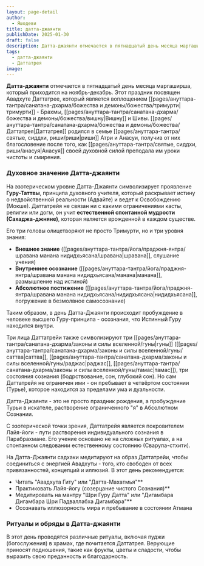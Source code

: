 ```yaml
---
layout: page-detail
author:
  - Яшодеви
title: датта-джаянти
publishDate: 2025-01-30
draft: false
description: Датта-джаянти отмечается в пятнадцатый день месяца маргаширша, который приходится на ноябрь-декабрь. Этот праздник посвящен Авадхуте Даттатрее, который является воплощением тримурти - Брахмы, Вишну и Шивы. Даттатрея родился в семье риши Атри и Анасуи, получив от них благословение после того, как Анасуя своей духовной силой преподала им уроки чистоты и смирения.
tags:
  - датта-джаянти
  - Даттатрея
image:
---
```

**Датта-джаянти** отмечается в пятнадцатый день месяца маргаширша, который приходится на ноябрь-декабрь. Этот праздник посвящен Авадхуте Даттатрее, который является воплощением [[pages/ануттара-тантра/санатана-дхарма/божества и демоны/божества/тримурти|тримурти]] - Брахмы, [[pages/ануттара-тантра/санатана-дхарма/божества и демоны/божества/вишну|Вишну]] и Шивы. [[pages/ануттара-тантра/санатана-дхарма/божества и демоны/божества/Даттатрея|Даттатрея]] родился в семье [[pages/ануттара-тантра/святые, сиддхи, риши/риши|риши]] Атри и Анасуи, получив от них благословение после того, как [[pages/ануттара-тантра/святые, сиддхи, риши/анасуя|Анасуя]] своей духовной силой преподала им уроки чистоты и смирения.

### Духовное значение Датта-джаянти  

На эзотерическом уровне Датта-Джаянти символизирует проявление **Гуру-Таттвы**, принципа духовного учителя, который раскрывает истину о недвойственной реальности (Адвайте) и ведет к Освобождению (Мокше). Даттатрейя не связан ни с какими ограничениями касты, религии или догм, он учит **естественной спонтанной мудрости (Сахаджа-джняне)**, которая является врожденной в каждом существе.

Его три головы олицетворяют не просто Тримурти, но и три уровня знания:

- **Внешнее знание** ([[pages/ануттара-тантра/йога/праджня-янтра/шравана манана нидидхьясана/шравана|шравана]], слушание учения)
- **Внутреннее осознание** ([[pages/ануттара-тантра/йога/праджня-янтра/шравана манана нидидхьясана/манана|манана]], размышление над истиной)
- **Абсолютное постижение** ([[pages/ануттара-тантра/йога/праджня-янтра/шравана манана нидидхьясана/нидидхьясана|нидидхьясана]], погружение в безмолвное самосознание)

Таким образом, в день Датта-Джаянти происходит пробуждение в человеке высшего Гуру-принципа - осознания, что Истинный Гуру находится внутри.

Три лица Даттатрейи также символизируют три [[pages/ануттара-тантра/санатана-дхарма/законы и силы вселенной/гуны|гуны]] ([[pages/ануттара-тантра/санатана-дхарма/законы и силы вселенной/гуны/саттва|саттва]], [[pages/ануттара-тантра/санатана-дхарма/законы и силы вселенной/гуны/раджас|раджас]], [[pages/ануттара-тантра/санатана-дхарма/законы и силы вселенной/гуны/тамас|тамас]]), три состояния сознания (бодрствование, сон, глубокий сон). Но сам Даттатрейя не ограничен ими - он пребывает в четвёртом состоянии (Турье), которое находится за пределами ума и дуальности.

Датта-Джаянти - это не просто праздник рождения, а пробуждение Турьи в искателе, растворение ограниченного "я" в Абсолютном Сознании.

С эзотерической точки зрения, Даттатрейя является покровителем Лайя-йоги - пути растворения индивидуального сознания в Парабрахмане. Его учение основано не на сложных ритуалах, а на спонтанном следовании естественному состоянию (Сварупа-стхити).

На Датта-Джаянти садхаки медитируют на образ Даттатрейи, чтобы соединиться с энергией Авадхуты - того, кто свободен от всех привязанностей, концепций и иллюзий. В этот день рекомендуется:

- Читать "Авадхута Гиту" или "Датта-Махатмья"\**
- Практиковать Лайя-йогу (созерцание чистого Сознания)**
- Медитировать на мантру "Шри Гуру Датта" или "Дигамбара Дигамбара Шри Падваллабха Дигамбара"\**
- Осознавать иллюзорность мира и пребывание в состоянии Атмана

### Ритуалы и обряды в Датта-джаянти  

В этот день проводятся различные ритуалы, включая пуджи (богослужения) в храмах, где почитается Даттатрея. Верующие приносят подношения, такие как фрукты, цветы и сладости, чтобы выразить свою преданность и благодарность.